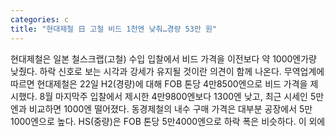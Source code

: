 ```yaml
---
categories: c
title: "현대제철 日 고철 비드 1천엔 낮춰…경량 53만 원"
---
```

현대제철은 일본 철스크랩(고철) 수입 입찰에서 비드 가격을 이전보다 약 1000엔가량 낮췄다. 하락 신호로 보는 시각과 강세가 유지될 것이란 의견이 함께 나온다. 무역업계에 따르면 현대제철은 22일 H2(경량)에 대해 FOB 톤당 4만8500엔으로 비드 가격을 제시했다. 8월 마지막주 입찰에서 제시한 4만9800엔보다 1300엔 낮고, 최근 시세인 5만 엔과 비교하면 1000엔 떨어졌다. 동경제철의 내수 구매 가격은 대부분 공장에서 5만1000엔으로 높다. HS(중량)은 FOB 톤당 5만4000엔으로 하락 폭은 비슷하다. 이 외에